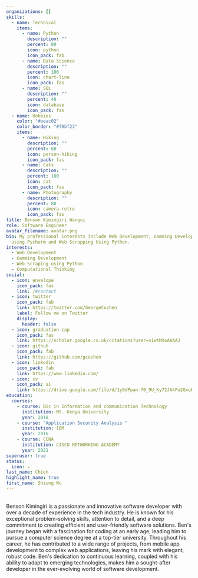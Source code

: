 ```yaml
---
organizations: []
skills:
  - name: Technical
    items:
      - name: Python
        description: ""
        percent: 80
        icon: python
        icon_pack: fab
      - name: Data Science
        description: ""
        percent: 100
        icon: chart-line
        icon_pack: fas
      - name: SQL
        description: ""
        percent: 40
        icon: database
        icon_pack: fas
  - name: Hobbies
    color: "#eeac02"
    color_border: "#f0bf23"
    items:
      - name: Hiking
        description: ""
        percent: 60
        icon: person-hiking
        icon_pack: fas
      - name: Cats
        description: ""
        percent: 100
        icon: cat
        icon_pack: fas
      - name: Photography
        description: ""
        percent: 80
        icon: camera-retro
        icon_pack: fas
title: Benson Kimingiri Wangui
role: Software Engineer
avatar_filename: avatar.png
bio: My professional interests include Web Development, Gamming Development
  using Pycharm and Web Scrapping Using Python.
interests:
  - Web Development
  - Gamming Development
  - Web-Scraping using Python
  - Computational Thinking
social:
  - icon: envelope
    icon_pack: fas
    link: /#contact
  - icon: twitter
    icon_pack: fab
    link: https://twitter.com/GeorgeCushen
    label: Follow me on Twitter
    display:
      header: false
  - icon: graduation-cap
    icon_pack: fas
    link: https://scholar.google.co.uk/citations?user=sIwtMXoAAAAJ
  - icon: github
    icon_pack: fab
    link: https://github.com/gcushen
  - icon: linkedin
    icon_pack: fab
    link: https://www.linkedin.com/
  - icon: cv
    icon_pack: ai
    link: https://drive.google.com/file/d/1y0dPpan-70_9U_Ky72JAkFu2Gxq6CC8c/view?usp=sharing
education:
  courses:
    - course: BSc in Information and communication Technology
      institution: Mt. Kenya University
      year: 2018
    - course: "Application Security Analysis "
      institution: IBM
      year: 2016
    - course: CCNA
      institution: CISCO NETWORKING ACADEMY
      year: 2021
superuser: true
status:
  icon: ☕️
last_name: Chien
highlight_name: true
first_name: Shiung Wu
---
```

\
Benson Kimingiri is a passionate and innovative software developer with over a decade of experience in the tech industry. He is known for his exceptional problem-solving skills, attention to detail, and a deep commitment to creating efficient and user-friendly software solutions. Ben's journey began with a fascination for coding at an early age, leading him to pursue a computer science degree at a top-tier university. Throughout his career, he has contributed to a wide range of projects, from mobile app development to complex web applications, leaving his mark with elegant, robust code. Ben's dedication to continuous learning, coupled with his ability to adapt to emerging technologies, makes him a sought-after developer in the ever-evolving world of software development.